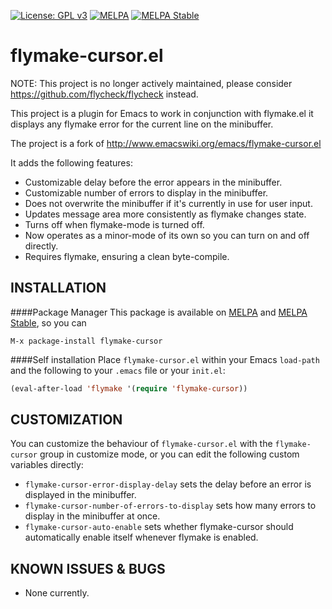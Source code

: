 [![License: GPL v3](https://img.shields.io/badge/License-GPL%20v3-green.svg)](https://www.gnu.org/licenses/gpl-3.0)
[![MELPA](https://melpa.org/packages/flymake-cursor-badge.svg)](https://melpa.org/#/flymake-cursor)
[![MELPA Stable](https://stable.melpa.org/packages/flymake-cursor-badge.svg)](https://stable.melpa.org/#/flymake-cursor)

flymake-cursor.el
=================

NOTE: This project is no longer actively maintained, please consider https://github.com/flycheck/flycheck instead.

This project is a plugin for Emacs to work in conjunction with flymake.el
it displays any flymake error for the current line on the minibuffer.

The project is a fork of http://www.emacswiki.org/emacs/flymake-cursor.el

It adds the following features:

 * Customizable delay before the error appears in the minibuffer.
 * Customizable number of errors to display in the minibuffer.
 * Does not overwrite the minibuffer if it's currently in use for user input.
 * Updates message area more consistently as flymake changes state.
 * Turns off when flymake-mode is turned off.
 * Now operates as a minor-mode of its own so you can turn on and off directly.
 * Requires flymake, ensuring a clean byte-compile.

INSTALLATION
------------

####Package Manager
This package is available on [MELPA](https://melpa.org) and [MELPA Stable](https://stable.melpa.org), so you can 
```
M-x package-install flymake-cursor
```

####Self installation
Place `flymake-cursor.el` within your Emacs `load-path` and the following to your
`.emacs` file or your `init.el`:

```lisp
(eval-after-load 'flymake '(require 'flymake-cursor))
```

CUSTOMIZATION
-------------

You can customize the behaviour of `flymake-cursor.el` with the
`flymake-cursor` group in customize mode, or you can edit the
following custom variables directly:

 * `flymake-cursor-error-display-delay` sets the delay before an error is
   displayed in the minibuffer.
 * `flymake-cursor-number-of-errors-to-display` sets how many errors to
   display in the minibuffer at once.
 * `flymake-cursor-auto-enable` sets whether flymake-cursor should
   automatically enable itself whenever flymake is enabled.

KNOWN ISSUES & BUGS
-------------------

 * None currently.
